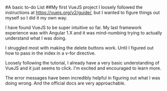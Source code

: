 #A basic to-do List
##My first VueJS project
I loosely followed the instructions at https://vuejs.org/v2/guide/, but I wanted to figure things out myself so I did it my own way.

I have found VueJS to be super intuitive so far. My last framework experience was with Angular 1.X and it was mind-numbing trying to actually understand what I was doing.

I struggled most with making the delete buttons work. Until I figured out how to pass in the index in a v-for directive.

Loosely following the tutorial, I already have a very basic understanding of VueJS and it just seems to click. I'm excited and encouraged to learn more.

The error messages have been incredibly helpful in figuring out what I was doing wrong. And the official docs are very approachable.
